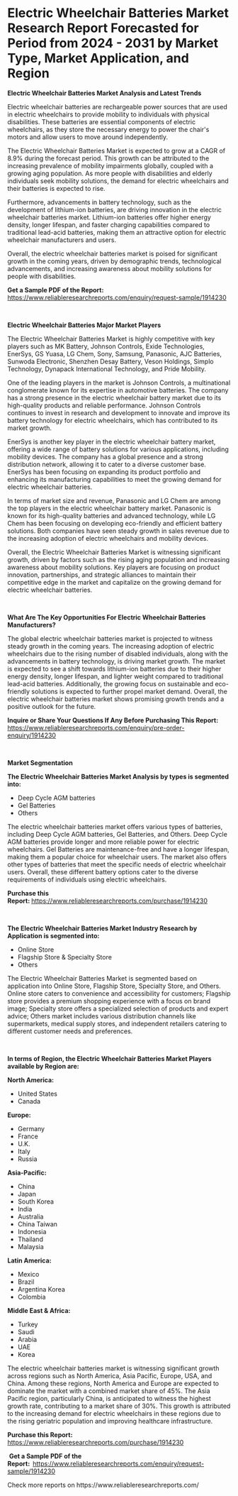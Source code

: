 <p><h1>Electric Wheelchair Batteries Market Research Report Forecasted for Period from 2024 -  2031 by Market Type, Market Application, and Region</h1></p><p><strong>Electric Wheelchair Batteries Market Analysis and Latest Trends</strong></p>
<p><p>Electric wheelchair batteries are rechargeable power sources that are used in electric wheelchairs to provide mobility to individuals with physical disabilities. These batteries are essential components of electric wheelchairs, as they store the necessary energy to power the chair's motors and allow users to move around independently.</p><p>The Electric Wheelchair Batteries Market is expected to grow at a CAGR of 8.9% during the forecast period. This growth can be attributed to the increasing prevalence of mobility impairments globally, coupled with a growing aging population. As more people with disabilities and elderly individuals seek mobility solutions, the demand for electric wheelchairs and their batteries is expected to rise.</p><p>Furthermore, advancements in battery technology, such as the development of lithium-ion batteries, are driving innovation in the electric wheelchair batteries market. Lithium-ion batteries offer higher energy density, longer lifespan, and faster charging capabilities compared to traditional lead-acid batteries, making them an attractive option for electric wheelchair manufacturers and users.</p><p>Overall, the electric wheelchair batteries market is poised for significant growth in the coming years, driven by demographic trends, technological advancements, and increasing awareness about mobility solutions for people with disabilities.</p></p>
<p><strong>Get a Sample PDF of the Report:&nbsp;</strong> <a href="https://www.reliableresearchreports.com/enquiry/request-sample/1914230">https://www.reliableresearchreports.com/enquiry/request-sample/1914230</a></p>
<p>&nbsp;</p>
<p><strong>Electric Wheelchair Batteries Major Market Players</strong></p>
<p><p>The Electric Wheelchair Batteries Market is highly competitive with key players such as MK Battery, Johnson Controls, Exide Technologies, EnerSys, GS Yuasa, LG Chem, Sony, Samsung, Panasonic, AJC Batteries, Sunwoda Electronic, Shenzhen Desay Battery, Veson Holdings, Simplo Technology, Dynapack International Technology, and Pride Mobility.</p><p>One of the leading players in the market is Johnson Controls, a multinational conglomerate known for its expertise in automotive batteries. The company has a strong presence in the electric wheelchair battery market due to its high-quality products and reliable performance. Johnson Controls continues to invest in research and development to innovate and improve its battery technology for electric wheelchairs, which has contributed to its market growth.</p><p>EnerSys is another key player in the electric wheelchair battery market, offering a wide range of battery solutions for various applications, including mobility devices. The company has a global presence and a strong distribution network, allowing it to cater to a diverse customer base. EnerSys has been focusing on expanding its product portfolio and enhancing its manufacturing capabilities to meet the growing demand for electric wheelchair batteries.</p><p>In terms of market size and revenue, Panasonic and LG Chem are among the top players in the electric wheelchair battery market. Panasonic is known for its high-quality batteries and advanced technology, while LG Chem has been focusing on developing eco-friendly and efficient battery solutions. Both companies have seen steady growth in sales revenue due to the increasing adoption of electric wheelchairs and mobility devices.</p><p>Overall, the Electric Wheelchair Batteries Market is witnessing significant growth, driven by factors such as the rising aging population and increasing awareness about mobility solutions. Key players are focusing on product innovation, partnerships, and strategic alliances to maintain their competitive edge in the market and capitalize on the growing demand for electric wheelchair batteries.</p></p>
<p>&nbsp;</p>
<p><strong>What Are The Key Opportunities For Electric Wheelchair Batteries Manufacturers?</strong></p>
<p><p>The global electric wheelchair batteries market is projected to witness steady growth in the coming years. The increasing adoption of electric wheelchairs due to the rising number of disabled individuals, along with the advancements in battery technology, is driving market growth. The market is expected to see a shift towards lithium-ion batteries due to their higher energy density, longer lifespan, and lighter weight compared to traditional lead-acid batteries. Additionally, the growing focus on sustainable and eco-friendly solutions is expected to further propel market demand. Overall, the electric wheelchair batteries market shows promising growth trends and a positive outlook for the future.</p></p>
<p><strong>Inquire or Share Your Questions If Any Before Purchasing This Report:</strong> <a href="https://www.reliableresearchreports.com/enquiry/pre-order-enquiry/1914230">https://www.reliableresearchreports.com/enquiry/pre-order-enquiry/1914230</a></p>
<p>&nbsp;</p>
<p><strong>Market Segmentation</strong></p>
<p><strong>The Electric Wheelchair Batteries Market Analysis by types is segmented into:</strong></p>
<p><ul><li>Deep Cycle AGM batteries</li><li>Gel Batteries</li><li>Others</li></ul></p>
<p><p>The electric wheelchair batteries market offers various types of batteries, including Deep Cycle AGM batteries, Gel Batteries, and Others. Deep Cycle AGM batteries provide longer and more reliable power for electric wheelchairs. Gel Batteries are maintenance-free and have a longer lifespan, making them a popular choice for wheelchair users. The market also offers other types of batteries that meet the specific needs of electric wheelchair users. Overall, these different battery options cater to the diverse requirements of individuals using electric wheelchairs.</p></p>
<p><strong>Purchase this Report:&nbsp;</strong><a href="https://www.reliableresearchreports.com/purchase/1914230">https://www.reliableresearchreports.com/purchase/1914230</a></p>
<p>&nbsp;</p>
<p><strong>The Electric Wheelchair Batteries Market Industry Research by Application is segmented into:</strong></p>
<p><ul><li>Online Store</li><li>Flagship Store & Specialty Store</li><li>Others</li></ul></p>
<p><p>The Electric Wheelchair Batteries Market is segmented based on application into Online Store, Flagship Store, Specialty Store, and Others. Online store caters to convenience and accessibility for customers; Flagship store provides a premium shopping experience with a focus on brand image; Specialty store offers a specialized selection of products and expert advice; Others market includes various distribution channels like supermarkets, medical supply stores, and independent retailers catering to different customer needs and preferences.</p></p>
<p>&nbsp;</p>
<p><strong>In terms of Region, the Electric Wheelchair Batteries Market Players available by Region are:</strong></p>
<p>
    <p> <strong> North America: </strong>
        <ul>
            <li>United States</li>
            <li>Canada</li>
        </ul>
        </p> 
    <p> <strong> Europe: </strong>
        <ul>
            <li>Germany</li>
            <li>France</li>
            <li>U.K.</li>
            <li>Italy</li>
            <li>Russia</li>
        </ul>
        </p> 
    <p> <strong> Asia-Pacific: </strong>
        <ul>
            <li>China</li>
            <li>Japan</li>
            <li>South Korea</li>
            <li>India</li>
            <li>Australia</li>
            <li>China Taiwan</li>
            <li>Indonesia</li>
            <li>Thailand</li>
            <li>Malaysia</li>
        </ul>
        </p> 
    <p> <strong> Latin America: </strong>
        <ul>
            <li>Mexico</li>
            <li>Brazil</li>
            <li>Argentina Korea</li>
            <li>Colombia</li>
        </ul>
        </p> 
    <p> <strong> Middle East & Africa: </strong>
        <ul>
            <li>Turkey</li>
            <li>Saudi</li>
            <li>Arabia</li>
            <li>UAE</li>
            <li>Korea</li>
        </ul>
    </p>
    </p>
<p><p>The electric wheelchair batteries market is witnessing significant growth across regions such as North America, Asia Pacific, Europe, USA, and China. Among these regions, North America and Europe are expected to dominate the market with a combined market share of 45%. The Asia Pacific region, particularly China, is anticipated to witness the highest growth rate, contributing to a market share of 30%. This growth is attributed to the increasing demand for electric wheelchairs in these regions due to the rising geriatric population and improving healthcare infrastructure.</p></p>
<p><strong>Purchase this Report: </strong><a href="https://www.reliableresearchreports.com/purchase/1914230">https://www.reliableresearchreports.com/purchase/1914230</a></p>
<p>&nbsp;<strong>Get a Sample PDF of the Report:&nbsp;&nbsp;</strong><a href="https://www.reliableresearchreports.com/enquiry/request-sample/1914230">https://www.reliableresearchreports.com/enquiry/request-sample/1914230</a></p>
<p><strong></strong></p>
<p>Check more reports on https://www.reliableresearchreports.com/</p>